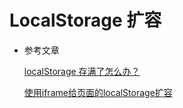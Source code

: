 # LocalStorage 扩容

- 参考文章

  [localStorage 存满了怎么办？](https://www.cnblogs.com/kidney/p/9058352.html)

  [使用iframe给页面的localStorage扩容](https://www.cnblogs.com/cherishSmile/p/8390754.html)


